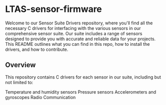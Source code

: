 # LTAS-sensor-firmware

Welcome to our Sensor Suite Drivers repository, where you'll find all the necessary C drivers for interfacing with the various sensors in our comprehensive sensor suite. Our suite includes a range of sensors designed to provide you with accurate and reliable data for your projects. This README outlines what you can find in this repo, how to install the drivers, and how to contribute.

## Overview
This repository contains C drivers for each sensor in our suite, including but not limited to:

Temperature and humidity sensors
Pressure sensors
Accelerometers and gyroscopes
Radio Communication
